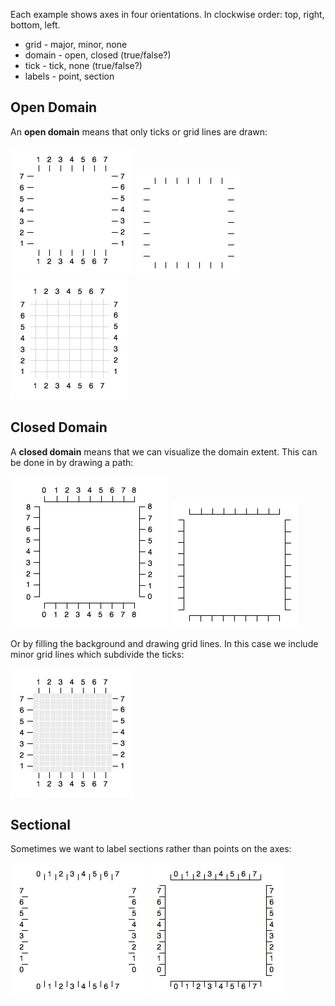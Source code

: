 Each example shows axes in four orientations. In clockwise order: top, right, bottom, left.

* grid - major, minor, none
* domain - open, closed (true/false?)
* tick - tick, none (true/false?)
* labels - point, section

## Open Domain

An **open domain** means that only ticks or grid lines are drawn:

![axes-open-labels](axes-open-labels.png)
![axes-open](axes-open.png)
![axes-open-major-labels](axes-open-major-labels.png)

## Closed Domain

A **closed domain** means that we can visualize the domain extent. This can be done in by drawing a path:

![axes-closed-labels](axes-closed-labels.png)
![axes-closed](axes-closed.png)

Or by filling the background and drawing grid lines. In this case we include minor grid lines which subdivide the ticks:

![axes-open-minor-labels](axes-open-minor-labels.png)

## Sectional

Sometimes we want to label sections rather than points on the axes:

![axes-open-region-labels](axes-open-region-labels.png)
![axes-closed-region-labels](axes-closed-region-labels.png)
